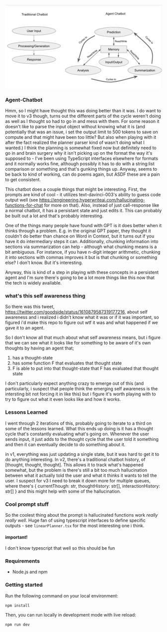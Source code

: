 ![flowchart](./imgs/flowchart.png)

### Agent-Chatbot

Hmm, so I might have thought this was doing better than it was. I do want to move it to v3 though, turns out the different parts of the cycle weren't doing as well as I thought so had to go in and mess with them. For some reason it doesn't like to parse the input object without knowing what it is (and potentially that was an issue, i set the output limit to 500 tokens to save on compute and that might have been too little? But also when playing with it after the fact realized the planner parser kind of wasn't doing what I wanted.) I think the planning is somewhat fixed now but definitely need to go in and brain surgery why it isn't picking up on the format the way it's supposed to - I've been using TypeScript interfaces elsewhere for formats and it normally works fine, although possibly it has to do with a string:list comparison or something and that's gunking things up. Anyway, seems to be back to kind of working, can do poems again, but ASDF these are a pain to get consistent.

This chatbot does a couple things that might be interesting. First, the prompts are kind of cool - it utilizes text-davinci-003's ability to guess code output well (see https://engineering.hyperwriteai.com/hallucinating-functions-for-chat for more on that). Also, instead of just call-response like a normal chatbot, it has a persistant state and just edits it. This can probably be built out a lot and that's probably interesting.

One of the things many people have found with GPT is it does better when it thinks through a problem. E.g. in the original GPT paper, they thought it couldn't do better than chance on Word in Context, but it turns out if you have it do intermediary steps it can. Additionally, chunking information into sections via summarization can help - although what chunking means is a bit ambiguous. For instance, if you have n-digit integer arithmetic, chunking it into sections with commas improves it but is that chunking or something else? I don't know. But it's interesting.

Anyway, this is kind of a step in playing with these concepts in a persistent agent and I'm sure there's going to be a lot more things like this now that the tech is widely available.

### what's this self awareness thing

So there was this tweet, https://twitter.com/goodside/status/1610879587319177216, about self awareness and i realized i didn't know what it was or if it was important, so figured i'd make this repo to figure out wtf it was and what happened if we gave it to an agent.

So I don't know all that much about what self awareness means, but i figure that we can see what it looks like for something to be aware of it's own thoughts by having an agent that;
1) has a thought-state
2) has some function F that evaluates that thought state
3) F is able to put into that thought-state that F has evaluated that thought state

I don't particularly expect anything crazy to emerge out of this (and particularly, i suspect that people think the emerging self awareness is the intersting bit not forcing it in like this) but i figure it's worth playing with to try to figure out what it even looks like and how it works.

### Lessons Learned

I went through 2 iterations of this, probably going to iterate to a third on some of the lessons learned. What this ends up doing is it has a thought cycle that's constantly evaluating what's going on. Whenever the user sends input, it just adds to the thought cycle that the user told it something and then it can eventually decide to do something about it.

in v1, everything was just updating a single state, but it was hard to get it to do anything interesting. In v2, there's a traditional chatbot history, of 
[thought, thought, thought]. This allows it to track what's happened somewhat, but the problem is there's still a bit too much hallucination between what it actually told the user and what it thinks it wants to tell the user. I suspect for v3 I need to break it down more for multiple queues, where there's
{
  currentThough: str,
  thoughtHistory: str[],
  interactionHistory: str[]
}
and this might help with some of the hallucination.

### Cool prompt stuff
So the coolest thing about the prompt is hallucinated functions work _really really well_. Huge fan of using typescript interfaces to define specific outputs - see `linearPlanner.tsx` for the most interesting one i think.


#### important!
I don't know typescript that well so this should be fun

### Requirements

- Node.js and npm

### Getting started

Run the following command on your local environment:

```
npm install
```

Then, you can run locally in development mode with live reload:

```
npm run dev
```
